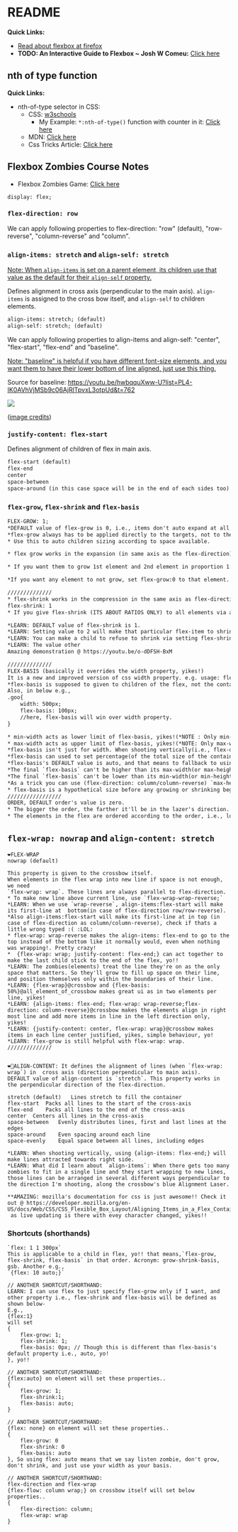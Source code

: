 # README

**Quick Links:**

- [Read about flexbox at firefox](https://developer.mozilla.org/en-US/docs/Tools/Page_Inspector/How_to/Examine_Flexbox_layouts)
- **TODO: An Interactive Guide to Flexbox ~ Josh W Comeu:** [Click here](https://www.joshwcomeau.com/css/interactive-guide-to-flexbox/)

## nth of type function

**Quick Links:**

- nth-of-type selector in CSS:
  - CSS: [w3schools](https://www.w3schools.com/cssref/sel_nth-of-type.asp)
    - My Example: `*:nth-of-type()` function with counter in it: [Click here](https://www.w3schools.com/code/tryit.asp?filename=GP4D48GNQJQ4)
  - MDN: [Click here](https://developer.mozilla.org/en-US/docs/Web/CSS/:nth-of-type)
  - Css Tricks Article: [Click here](https://css-tricks.com/almanac/selectors/n/nth-of-type/)

## Flexbox Zombies Course Notes

- Flexbox Zombies Game: [Click here](https://mastery.games/flexboxzombies/)

`display: flex;`

### `flex-direction: row`

We can apply following properties to flex-direction: "row" (default), "row-reverse", "column-reverse" and "column".

### `align-items: stretch` and `align-self: stretch`

<ins>Note: When `align-items` is set on a parent element, its children use that value as the default for their `align-self` property.</ins>

Defines alignment in cross axis (perpendicular to the main axis). `align-items` is assigned to the cross bow itself, and `align-self` to children elements.

```txt
align-items: stretch; (default)
align-self: stretch; (default)
```

We can apply following properties to align-items and align-self: "center", "flex-start", "flex-end" and "baseline".

<ins>Note: "baseline" is helpful if you have different font-size elements, and you want them to have their lower bottom of line aligned, just use this thing.</ins>

Source for baseline: https://youtu.be/hwbqquXww-U?list=PL4-IK0AVhVjMSb9c06AjRlTpvxL3otpUd&t=762

![](./align-items.svg)

([image credits](https://css-tricks.com/almanac/properties/a/align-items/))

### `justify-content: flex-start`

Defines alignment of children of flex in main axis.

```txt
flex-start (default)
flex-end
center
space-between
space-around (in this case space will be in the end of each sides too)
```

### `flex-grow`, `flex-shrink` and `flex-basis`

```txt
FLEX-GROW: 1;
*DEFAULT value of flex-grow is 0, i.e., items don't auto expand at all.
*flex-grow always has to be applied directly to the targets, not to the crossbow itself.
* Use this to auto children sizing according to space available.

* flex grow works in the expansion (in same axis as the flex-direction)

* If you want them to grow 1st element and 2nd element in proportion 1:2, then define individual `flex-grow` in each of those elements as 1 and 2 in the other one..

*If you want any element to not grow, set flex-grow:0 to that element.

//////////////
* flex-shrink works in the compression in the same axis as flex-direction.
flex-shrink: 1
* If you give flex-shrink (ITS ABOUT RATIOS ONLY) to all elements via a separate class to all the child of the flex with flex-shrink as 1 or 2 or 3 or anything else, its just same, yikes!(coz its after all rations that is assigned to every element.)

*LEARN: DEFAULT value of flex-shrink is 1.
*LEARN: Setting value to 2 will make that particular flex-item to shrink twice as other items coz other items have 1 as their value by default.
*LEARN: You can make a child to refuse to shrink via setting flex-shrink as 0.
*LEARN: The value other
Amazing demonstration @ https://youtu.be/o-dDFSH-BxM

//////////////
FLEX-BASIS (basically it overrides the width property, yikes!)
It is a new and improved version of css width property. e.g. usage: flex-basis: 300px;
*flex-basis is supposed to given to children of the flex, not the container itself.
Also, in below e.g.,
.goo{
    width: 500px;
    flex-basis: 100px;
    //here, flex-basis will win over width property.
}

* min-width acts as lower limit of flex-basis, yikes!(*NOTE : Only min-width is respected where a flex-basis has a lower value is already there.)
* max-width acts as upper limit of flex-basis, yikes!(*NOTE: Only max-width is respected where a flex-basis has a greater value is already there.)
*flex-basis isn't just for width. When shooting vertically(i.e., flex-direction is column or column-reverse) it(flex-basis) deals with height instead of width. In other words flex-basis changes the size of things in the direction of our lazer direction, yo!
*flex-basis can used to set percentage(of the total size of the container) to set its length, for e.g., `flex-basis: 50%; `.
*flex-basis's DEFAULT value is auto, and that means to fallback to using width property, yo!!
*The final `flex-basis` can't be higher than its max-width(or max-height when shooting vertically). If it is higher, the final flex-basis just becomes that max-value.
*The final `flex-basis` can't be lower than its min-width(or min-height when shooting vertically). If it is lower, the final flex-basis just becomes that min value.
*As a trick you can use (flex-direction: column/column-reverse) `max-height` to restrict maximum growing of an element of the flex, yikes!!(Similarly with width if flex-direction is either row or row-reverse).
* flex-basis is a hypothetical size before any growing or shrinking begins.
/////////////////
ORDER, DEFAULT order's value is zero.
* The bigger the order, the farther it'll be in the lazer's direction.
* The elements in the flex are ordered according to the order, i.e., lower first, higher last.
```

## `flex-wrap: nowrap` and `align-content: stretch`

```text
❤️FLEX-WRAP
nowrap (default)

This property is given to the crossbow itself.
When elements in the flex wrap into new line if space is not enough, we need
`flex-wrap: wrap`. These lines are always parallel to flex-direction.
* To make new line above current line, use `flex-wrap-wrap-reverse;`
*LEARN: When we use `wrap-reverse`, align-items:flex-start will make its first-line at  bottom(in case of flex-direction row/row-reverse). *Also align-items:flex-start will make its first-line at in top (in case of flex-direction as column/column-reverse), check if thats a little wrong typed :( :LOL:
* flex-wrap: wrap-reverse makes the align-items: flex-end to go to the top instead of the bottom like it normally would, even when nothing was wrapping!. Pretty crazy!
*  {flex-wrap: wrap; justify-content: flex-end;} can act together to make the last child stick to the end of the flex, yo!!
*LEARN: The zombies(elements) treat the line they're on as the only space that matters. So they'll grow to fill up space on their line, and position themselves only within the boundaries of their line.
*LEARN: {flex-wrap}@crossbow and {flex-basis: 50%}@all_element_of_crossbow makes great ui as in two elements per line, yikes!
*LEARN: {align-items: flex-end; flex-wrap: wrap-reverse;flex-direction: column-reverse}@crossbow makes the elements align in right most line and add more items in line in the left direction only, yikes!
*LEARN: {justify-content: center, flex-wrap: wrap}@crossbow makes items in each line center justified, yikes, simple behaviour, yo!
*LEARN: flex-grow is still helpful with flex-wrap: wrap.
//////////////


❤️🚀ALIGN-CONTENT: It defines the alignment of lines (when `flex-wrap: wrap`) in  cross axis (direction perpendicular to main axis).
DEFAULT value of align-content is `stretch`. This property works in the perpendicular direction of the flex-direction.

stretch (default)	Lines stretch to fill the container
flex-start	Packs all lines to the start of the cross-axis
flex-end	Packs all lines to the end of the cross-axis
center	Centers all lines in the cross-axis
space-between	Evenly distributes lines, first and last lines at the edges
space-around	Even spacing around each line
space-evenly	Equal space between all lines, including edges

*LEARN: When shooting vertically, using {align-items: flex-end;} will make lines attracted towards right side.
*LEARN: What did I learn about `align-items`: When there gets too many zombies to fit in a single line and they start wrapping to new lines, those lines can be arranged in several different ways perpendicular to the direction I'm shooting, along the crossbow's blue Alignment Laser.

**AMAZING: mozilla's documentation for css is just awesome!! Check it out @ https://developer.mozilla.org/en-US/docs/Web/CSS/CSS_Flexible_Box_Layout/Aligning_Items_in_a_Flex_Container
 as live updating is there with evey character changed, yikes!!
```

### Shortcuts (shorthands)

```text
`flex: 1 1 300px`
This is applicable to a child in flex, yo!! that means,`flex-grow, flex-shrink, flex-basis` in that order. Acronym: grow-shrink-basis, gsb. Another e.g.,
`{flex: 10 auto;}`

// ANOTHER SHORTCUT/SHORTHAND:
LEARN: I can use flex to just specify flex-grow only if I want, and other property i.e., flex-shrink and flex-basis will be defined as shown below-
E.g.,
{flex:1}
will set
{
    flex-grow: 1;
    flex-shrink: 1;
    flex-basis: 0px; // Though this is different than flex-basis's default property i.e., auto, yo!
}, yo!!

// ANOTHER SHORTCUT/SHORTHAND:
{flex:auto} on element will set these properties..
{
    flex-grow: 1;
    flex-shrink:1;
    flex-basis: auto;
}

// ANOTHER SHORTCUT/SHORTHAND:
{flex: none} on element will set these properties..
{
    flex-grow: 0
    flex-shrink: 0
    flex-basis: auto
}, So using flex: auto means that we say listen zombie, don't grow, don't shrink, and just use your width as your basis.

// ANOTHER SHORTCUT/SHORTHAND:
flex-direction and flex-wrap
{flex-flow: column wrap;} on crossbow itself will set below properties..
{
    flex-direction: column;
    flex-wrap: wrap
}
```
